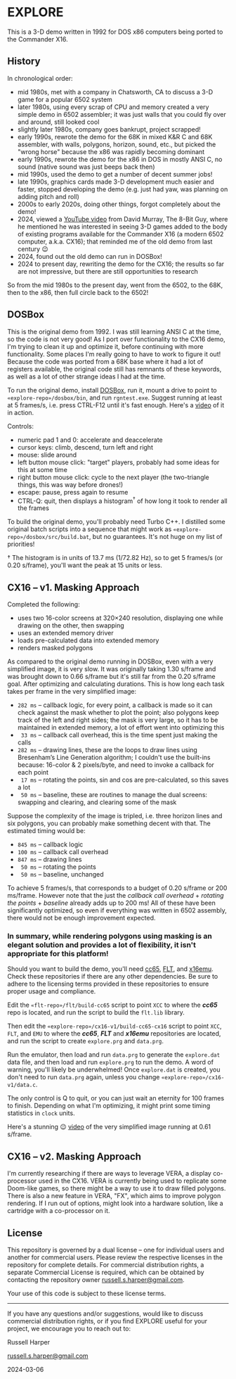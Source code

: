 # EXPLORE

This is a 3-D demo written in 1992 for DOS x86 computers being ported to the Commander X16.

## History

In chronological order:

- mid 1980s, met with a company in Chatsworth, CA to discuss a 3-D game for a popular 6502 system
- later 1980s, using every scrap of CPU and memory created a very simple demo in 6502 assembler; it was just walls that you could fly over and around, still looked cool
- slightly later 1980s, company goes bankrupt, project scrapped!
- early 1990s, rewrote the demo for the 68K in mixed K&R C and 68K assembler, with walls, polygons, horizon, sound, etc., but picked the "wrong horse" because the x86 was rapidly becoming dominant
- early 1990s, rewrote the demo for the x86 in DOS in mostly ANSI C, no sound (native sound was just beeps back then)
- mid 1990s, used the demo to get a number of decent summer jobs!
- late 1990s, graphics cards made 3-D development much easier and faster, stopped developing the demo (e.g. just had yaw, was planning on adding pitch and roll)
- 2000s to early 2020s, doing other things, forgot completely about the demo!
- 2024, viewed a [YouTube video](https://www.youtube.com/watch?v=t2ESLQHOIhw) from David Murray, The 8-Bit Guy, where he mentioned he was interested in seeing 3-D games added to the body of existing programs available for the Commander X16 (a modern 6502 computer, a.k.a. CX16); that reminded me of the old demo from last century :wink:
- 2024, found out the old demo can run in DOSBox!
- 2024 to present day, rewriting the demo for the CX16; the results so far are not impressive, but there are still opportunities to research

So from the mid 1980s to the present day, went from the 6502, to the 68K, then to the x86, then full circle back to the 6502!

## DOSBox

This is the original demo from 1992. I was still learning ANSI C at the time, so the code is not very good! As I port over functionality to the CX16 demo, I'm trying to clean it up and optimize it, before continuing with more functionality. Some places I'm really going to have to work to figure it out! Because the code was ported from a 68K base where it had a lot of registers available, the original code still has remnants of these keywords, as well as a lot of other strange ideas I had at the time.

To run the original demo, install [DOSBox](https://www.dosbox.com/), run it, mount a drive to point to `«explore-repo»/dosbox/bin`, and run `rgntest.exe`. Suggest running at least at 5 frames/s, i.e. press CTRL-F12 until it's fast enough. Here's a [video](https://www.youtube.com/watch?v=XTOIfkqW9O0) of it in action.

Controls:

- numeric pad 1 and 0: accelerate and deaccelerate
- cursor keys: climb, descend, turn left and right
- mouse: slide around
- left button mouse click: "target" players, probably had some ideas for this at some time
- right button mouse click: cycle to the next player (the two-triangle things, this was way before drones!)
- escape: pause, press again to resume
- CTRL-Q: quit, then displays a histogram<sup>†</sup> of how long it took to render all the frames

To build the original demo, you'll probably need Turbo C++. I distilled some original batch scripts into a sequence that might work as `«explore-repo»/dosbox/src/build.bat`, but no guarantees. It's not huge on my list of priorities!

† The histogram is in units of 13.7 ms (1/72.82 Hz), so to get 5 frames/s (or 0.20 s/frame), you'll want the peak at 15 units or less.

## CX16 – v1. Masking Approach

Completed the following:

- uses two 16-color screens at 320×240 resolution, displaying one while drawing on the other, then swapping
- uses an extended memory driver
- loads pre-calculated data into extended memory
- renders masked polygons

As compared to the original demo running in DOSBox, even with a very simplified image, it is very slow. It was originally taking 1.30 s/frame and was brought down to 0.66 s/frame but it's still far from the 0.20 s/frame goal. After optimizing and calculating durations. This is how long each task takes per frame in the very simplified image:

- `282 ms` – callback logic, for every point, a callback is made so it can check against the mask whether to plot the point; also polygons keep track of the left and right sides; the mask is very large, so it has to be maintained in extended memory, a lot of effort went into optimizing this
- ` 33 ms` – callback call overhead, this is the time spent just making the calls
- `282 ms` – drawing lines, these are the loops to draw lines using Bresenham’s Line Generation algorithm; I couldn't use the built-ins because: 16-color & 2 pixels/byte, and need to invoke a callback for each point
- ` 17 ms` – rotating the points, sin and cos are pre-calculated, so this saves a lot
- ` 50 ms` – baseline, these are routines to manage the dual screens: swapping and clearing, and clearing some of the mask

Suppose the complexity of the image is tripled, i.e. three horizon lines and six polygons, you can probably make something decent with that. The estimated timing would be:

- `845 ms` – callback logic
- `100 ms` – callback call overhead
- `847 ms` – drawing lines
- ` 50 ms` – rotating the points
- ` 50 ms` – baseline, unchanged

To achieve 5 frames/s, that corresponds to a budget of 0.20 s/frame or 200 ms/frame. However note that the just the *callback call overhead* + *rotating the points* + *baseline* already adds up to 200 ms! All of these have been significantly optimized, so even if everything was written in 6502 assembly, there would not be enough improvement expected.

### In summary, while rendering polygons using masking is an elegant solution and provides a lot of flexibility, it isn't appropriate for this platform!

Should you want to build the demo, you'll need [cc65](https://github.com/cc65/cc65), [FLT](https://github.com/Russell-S-Harper/FLT), and [x16emu](https://github.com/x16community/x16-emulator). Check these repositories if there are any other dependencies. Be sure to adhere to the licensing terms provided in these repositories to ensure proper usage and compliance.

Edit the `«flt-repo»/flt/build-cc65` script to point `XCC` to where the ***cc65*** repo is located, and run the script to build the `flt.lib` library.

Then edit the `«explore-repo»/cx16-v1/build-cc65-cx16` script to point `XCC`, `FLT`, and `EMU` to where the ***cc65***, ***FLT*** and ***x16emu*** repositories are located, and run the script to create `explore.prg` and `data.prg`.

Run the emulator, then load and run `data.prg` to generate the `explore.dat` data file, and then load and run `explore.prg` to run the demo. A word of warning, you'll likely be underwhelmed! Once `explore.dat` is created, you don't need to run `data.prg` again, unless you change `«explore-repo»/cx16-v1/data.c`.

The only control is Q to quit, or you can just wait an eternity for 100 frames to finish. Depending on what I'm optimizing, it might print some timing statistics in `clock` units.

Here's a stunning :wink: [video](https://www.youtube.com/watch?v=TsXz8cJG-AU) of the very simplified image running at 0.61 s/frame.

## CX16 – v2. Masking Approach

I'm currently researching if there are ways to leverage VERA, a display co-processor used in the CX16. VERA is currently being used to replicate some Doom-like games, so there might be a way to use it to draw filled polygons. There is also a new feature in VERA, "FX", which aims to improve polygon rendering. If I run out of options, might look into a hardware solution, like a cartridge with a co-processor on it.

## License

This repository is governed by a dual license – one for individual users and another for commercial users. Please review the respective licenses in the repository for complete details. For commercial distribution rights, a separate Commercial License is required, which can be obtained by contacting the repository owner russell.s.harper@gmail.com.

Your use of this code is subject to these license terms.

---

If you have any questions and/or suggestions, would like to discuss commercial distribution rights, or if you find EXPLORE useful for your project, we encourage you to reach out to:

Russell Harper

russell.s.harper@gmail.com

2024-03-06
